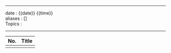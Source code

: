 ___
date : {{date}} {{time}}<br>
aliases : []<br>
Topics : 
___

| No. | Title |
| --- | ----- |
|     |       |
